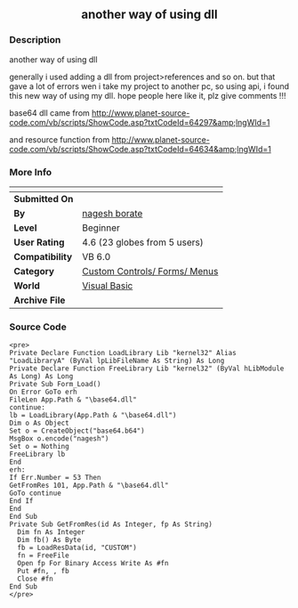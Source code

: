 ﻿<div align="center">

## another way of using dll


</div>

### Description

another way of using dll

generally i used adding a dll from project&gt;references and so on. but that gave a lot of errors wen i take my project to another pc, so using api, i found this new way of using my dll. hope people here like it, plz give comments !!!

base64 dll came from http://www.planet-source-code.com/vb/scripts/ShowCode.asp?txtCodeId=64297&amp;lngWId=1

and resource function from http://www.planet-source-code.com/vb/scripts/ShowCode.asp?txtCodeId=64634&amp;lngWId=1
 
### More Info
 


<span>             |<span>
---                |---
**Submitted On**   |
**By**             |[nagesh borate](https://github.com/Planet-Source-Code/PSCIndex/blob/master/ByAuthor/nagesh-borate.md)
**Level**          |Beginner
**User Rating**    |4.6 (23 globes from 5 users)
**Compatibility**  |VB 6\.0
**Category**       |[Custom Controls/ Forms/  Menus](https://github.com/Planet-Source-Code/PSCIndex/blob/master/ByCategory/custom-controls-forms-menus__1-4.md)
**World**          |[Visual Basic](https://github.com/Planet-Source-Code/PSCIndex/blob/master/ByWorld/visual-basic.md)
**Archive File**   |[](https://github.com/Planet-Source-Code/nagesh-borate-another-way-of-using-dll__1-64831/archive/master.zip)





### Source Code

```
<pre>
Private Declare Function LoadLibrary Lib "kernel32" Alias "LoadLibraryA" (ByVal lpLibFileName As String) As Long
Private Declare Function FreeLibrary Lib "kernel32" (ByVal hLibModule As Long) As Long
Private Sub Form_Load()
On Error GoTo erh
FileLen App.Path & "\base64.dll"
continue:
lb = LoadLibrary(App.Path & "\base64.dll")
Dim o As Object
Set o = CreateObject("base64.b64")
MsgBox o.encode("nagesh")
Set o = Nothing
FreeLibrary lb
End
erh:
If Err.Number = 53 Then
GetFromRes 101, App.Path & "\base64.dll"
GoTo continue
End If
End
End Sub
Private Sub GetFromRes(id As Integer, fp As String)
  Dim fn As Integer
  Dim fb() As Byte
  fb = LoadResData(id, "CUSTOM")
  fn = FreeFile
  Open fp For Binary Access Write As #fn
  Put #fn, , fb
  Close #fn
End Sub
</pre>
```

